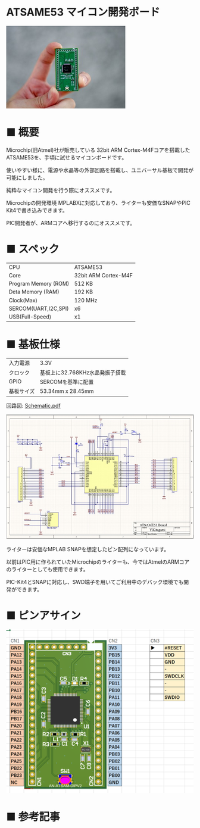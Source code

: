 # ATSAME53 マイコン開発ボード

![TOP img](img/Resized/02.jpg)

# ■ 概要

Microchip(旧Atmel)社が販売している 32bit ARM Cortex-M4Fコアを搭載したATSAME53を、手頃に試せるマイコンボードです。

使いやすい様に、電源や水晶等の外部回路を搭載し、ユニバーサル基板で開発が可能にしました。

純粋なマイコン開発を行う際にオススメです。

Microchipの開発環境 MPLABXに対応しており、ライターも安価なSNAPやPIC Kit4で書き込みできます。

PIC開発者が、ARMコアへ移行するのにオススメです。

# ■ スペック

|                      |                      |
| -------------------- | -------------------- | 
| CPU                  | ATSAME53             | 
| Core                 | 32bit ARM Cortex-M4F | 
| Program Memory (ROM) | 512 KB               | 
| Deta Memory (RAM)    | 192 KB               | 
| Clock(Max)           | 120 MHz              | 
| SERCOM(UART,I2C,SPI) | x6                   | 
| USB(Full-Speed)      | x1                   |  

# ■ 基板仕様

|            |                                 | 
| ---------- | ------------------------------- |
| 入力電源   | 3.3V                            | 
| クロック   | 基板上に32.768KHz水晶発振子搭載 | 
| GPIO       | SERCOMを基準に配置              | 
| 基板サイズ | 53.34mm x 28.45mm               |

回路図: [Schematic.pdf](Schematic.pdf)

![schematic img](img/Resized/schematic.jpg)

ライターは安価なMPLAB SNAPを想定したピン配列になっています。

以前はPIC用に作られていたMicrochipのライターも、今ではAtmelのARMコアのライターとしても使用できます。

PIC-Kit4とSNAPに対応し、SWD端子を用いてご利用中のデバック環境でも開発ができます。

# ■ ピンアサイン

![piassin.png](img/piassin.png)


# ■ 参考記事


